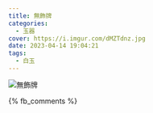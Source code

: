 ```yaml
---
title: 無飾牌
categories:
  - 玉器
cover: https://i.imgur.com/dMZTdnz.jpg
date: 2023-04-14 19:04:21
tags:
  - 白玉
---
```


![無飾牌](https://i.imgur.com/dMZTdnz.jpg)

{% fb_comments %}
